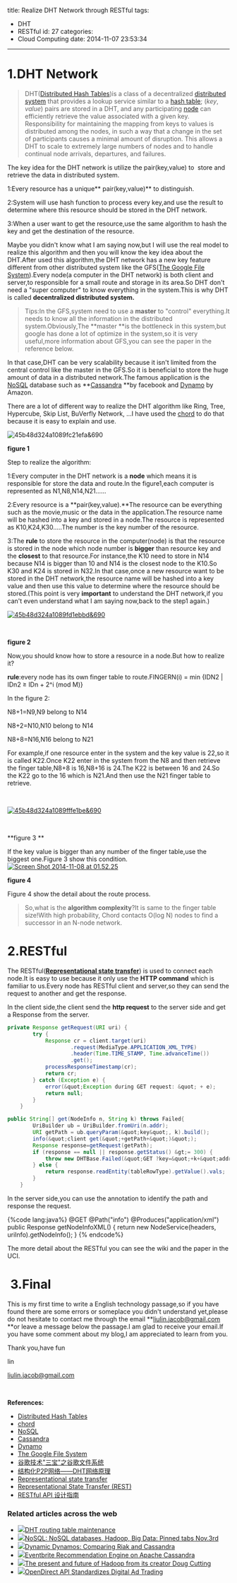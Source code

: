 title: Realize DHT Network through RESTful
tags:
  - DHT
  - RESTful
id: 27
categories:
  - Cloud Computing
date: 2014-11-07 23:53:34
---

# 1.DHT Network

> DHT([Distributed Hash Tables](http://en.wikipedia.org/wiki/Distributed_hash_table "DHT"))is a class of a decentralized [distributed system](http://en.wikipedia.org/wiki/Distributed_computing "Distributed computing") that provides a lookup service similar to a [hash table](http://en.wikipedia.org/wiki/Hash_table "Hash table"); (_key_, _value_) pairs are stored in a DHT, and any participating [node](http://en.wikipedia.org/wiki/Node_(networking) "Node (networking)") can efficiently retrieve the value associated with a given key. Responsibility for maintaining the mapping from keys to values is distributed among the nodes, in such a way that a change in the set of participants causes a minimal amount of disruption. This allows a DHT to scale to extremely large numbers of nodes and to handle continual node arrivals, departures, and failures.

The key idea for the DHT network is utilize the pair(key,value) to  store and retrieve the data in distributed system.
<!--more-->

1:Every resource has a unique** pair(key,value)** to distinguish.

2:System will use hash function to process every key,and use the result to determine where this resource should be stored in the DHT network.

3:When a user want to get the resource,use the same algorithm to hash the key and get the destination of the resource.

Maybe you didn't know what I am saying now,but I will use the real model to realize this algorithm and then you will know the key idea about the DHT.After used this algorithm,the DHT network has a new key feature different from other distributed system like the GFS([The Google File System](http://blog-linliu.rhcloud.com/wp-content/uploads/2014/10/The-Google-File-System.pdf)).Every node(a computer in the DHT network) is both client and server,to responsible for a small route and storage in its area.So DHT don't need a "super computer" to know everything in the system.This is why DHT is called **decentralized distributed system.**
> Tips:In the GFS,system need to use a **master** to "control" everything.It needs to know all the information in the distributed system.Obviously,The **master **is the bottleneck in this system,but google has done a lot of optimize in the system,so it is very useful,more information about GFS,you can see the paper in the reference below.
&nbsp;

In that case,DHT can be very scalability because it isn't limited from the central control like the master in the GFS.So it is beneficial to store the huge amount of data in a distributed network.The famous application is the [NoSQL](http://en.wikipedia.org/wiki/NoSQL) database such as **[Cassandra](http://en.wikipedia.org/wiki/Apache_Cassandra) **by facebook and [Dynamo](http://en.wikipedia.org/wiki/Dynamo_(storage_system)) by Amazon.

There are a lot of different way to realize the DHT algorithm like Ring, Tree, Hypercube, Skip List, BuVerfly Network, ...I have used the [chord](http://en.wikipedia.org/wiki/Chord_(peer-to-peer)) to do that because it is easy to explain and use.

![45b48d324a1089fc21efa&amp;690]({{BASE_PATH}}/images/c875063ffe4b73b15aa8d6d3e19c213c9b56437e.png)

**figure 1**

Step to realize the algorithm:

1:Every computer in the DHT network is a **node** which means it is responsible for store the data and route.In the figure1,each computer is represented as N1,N8,N14,N21......

2:Every resource is a **pair(key,value).**The resource can be everything such as the movie,music or the data in the application.The resource name will be hashed into a key and stored in a node.The resource is represented as K10,K24,K30.....The number is the key number of the resource.

3:The **rule** to store the resource in the computer(node) is that the resource is stored in the node which node number is **bigger** than resource key and the **closest** to that resource.For instance,the K10 need to store in N14 because N14 is bigger than 10 and N14 is the closest node to the K10.So K30 and K24 is stored in N32.In that case,once a new resource want to be stored in the DHT network,the resource name will be hashed into a key value and then use this value to determine where the resource should be stored.(This point is very **important** to understand the DHT network,if you can't even understand what I am saying now,back to the step1 again.)

[![45b48d324a1089fd1ebbd&amp;690]({{BASE_PATH}}/images/42aba3ce704bd922cb35b2ffa6cdf00647d7fdbe.png)](http://blog-linliu.rhcloud.com/wp-content/uploads/2014/11/45b48d324a1089fd1ebbdamp690.png)

&nbsp;

**figure 2**

Now,you should know how to store a resource in a node.But how to realize it?

**rule**:every node has its own finger table to route.FINGERN(i) = min {IDN2 | IDn2 ≥ IDn + 2^i (mod M)}

In the figure 2:

N8+1=N9,N9 belong to N14

N8+2=N10,N10 belong to N14

N8+8=N16,N16 belong to N21

For example,if one resource enter in the system and the key value is 22,so it is called K22.Once K22 enter in the system from the N8 and then retrieve the finger table,N8+8 is 16,N8+16 is 24.The K22 is between 16 and 24.So the K22 go to the 16 which is N21.And then use the N21 finger table to retrieve.

&nbsp;

[![45b48d324a1089fffe1be&amp;690]({{BASE_PATH}}/images/59ebda1755c8399caa8871fe3b0f31c04fc245a8.png)](http://blog-linliu.rhcloud.com/wp-content/uploads/2014/11/45b48d324a1089fffe1beamp690.png)

&nbsp;

**figure 3 **

If the key value is bigger than any number of the finger table,use the biggest one.Figure 3 show this condition.[![Screen Shot 2014-11-08 at 01.52.25]({{BASE_PATH}}/images/3bef9e86b26304a922e1223c6d98e17b7b8ece1d.png)](http://blog-linliu.rhcloud.com/wp-content/uploads/2014/11/Screen-Shot-2014-11-08-at-01.52.25.png)

**figure 4**

Figure 4 show the detail about the route process.

> So,what is the **algorithm complexity**?It is same to the finger table size!With high probability, Chord contacts O(log N) nodes to find a successor in an N-node network.

# 2.RESTful

The RESTful([**Representational state transfer**](http://en.wikipedia.org/wiki/Representational_state_transfer)) is used to connect each node.It is easy to use because it only use the **HTTP command** which is familiar to us.Every node has RESTful client and server,so they can send the request to another and get the response.

In the client side,the client send the **http request** to the server side and get a Response from the server.

```java
private Response getRequest(URI uri) {
		try {
			Response cr = client.target(uri)
					.request(MediaType.APPLICATION_XML_TYPE)
					.header(Time.TIME_STAMP, Time.advanceTime())
					.get();
			processResponseTimestamp(cr);
			return cr;
		} catch (Exception e) {
			error(&quot;Exception during GET request: &quot; + e);
			return null;
		}
	}

public String[] get(NodeInfo n, String k) throws Failed{
		UriBuilder ub = UriBuilder.fromUri(n.addr);
		URI getPath = ub.queryParam(&quot;key&quot;, k).build();
		info(&quot;client get(&quot;+getPath+&quot;)&quot;);
		Response response=getRequest(getPath);
		if (response == null || response.getStatus() &gt;= 300) {
			throw new DHTBase.Failed(&quot;GET ?key=&quot;+k+&quot;addr=&quot;+n.addr);
		} else {
			return response.readEntity(tableRowType).getValue().vals;
		}
	}
```

In the server side,you can use the annotation to identify the path and response the request.

{%code lang:java%}
	@GET
	@Path(&quot;info&quot;)
	@Produces(&quot;application/xml&quot;)
	public Response getNodeInfoXML() {
		return new NodeService(headers, uriInfo).getNodeInfo();
	}
{% endcode%}

The more detail about the RESTful you can see the wiki and the paper in the UCI.

#  3.Final

This is my first time to write a English technology passage,so if you have found there are some errors or someplace you didn't understand yet,please do not hesitate to contact me through the email **liulin.jacob@gmail.com **or leave a message below the passage.I am glad to receive your email.If you have some comment about my blog,I am appreciated to learn from you.

Thank you,have fun

lin

liulin.jacob@gmail.com

&nbsp;

**References:**

*   [Distributed Hash Tables](http://en.wikipedia.org/wiki/Distributed_hash_table "DHT")
*   [chord](http://en.wikipedia.org/wiki/Chord_(peer-to-peer))
*   [NoSQL](http://en.wikipedia.org/wiki/NoSQL)
*   [Cassandra](http://en.wikipedia.org/wiki/Apache_Cassandra)
*   [Dynamo](http://en.wikipedia.org/wiki/Dynamo_(storage_system))
*   [The Google File System](http://blog-linliu.rhcloud.com/wp-content/uploads/2014/10/The-Google-File-System.pdf)
*   [谷歌技术"三宝"之谷歌文件系统](http://blog.csdn.net/opennaive/article/details/7483523)
*   [结构化P2P网络——DHT网络原理](http://blog.sina.com.cn/s/blog_45b48d320100q6u7.html)
*   [Representational state transfer](http://en.wikipedia.org/wiki/Representational_state_transfer)
*   [Representational State Transfer (REST)](http://www.ics.uci.edu/~fielding/pubs/dissertation/rest_arch_style.htm)
*   [RESTful API 设计指南](http://www.ruanyifeng.com/blog/2014/05/restful_api.html)

### Related articles across the web

*   [![]({{BASE_PATH}}/images/c6b6bb93117a03074522e3292ed420c48fa495b8.jpg)](http://blog.libtorrent.org/2014/11/dht-routing-table-maintenance/)[DHT routing table maintenance](http://blog.libtorrent.org/2014/11/dht-routing-table-maintenance/)
*   [![]({{BASE_PATH}}/images/ac855e72b11d34da1bb518f43d6e000380c53f47.jpg)](http://themindstorms.blogspot.com/2014/11/nosql-nosql-databases-hadoop-big-data.html)[NoSQL: NoSQL databases, Hadoop, Big Data: Pinned tabs Nov.3rd](http://themindstorms.blogspot.com/2014/11/nosql-nosql-databases-hadoop-big-data.html)
*   [![]({{BASE_PATH}}/images/5a14a111c81e9492df286ed237beb7c84978d2ef.jpg)](http://www.databasetube.com/nosql/dynamic-dynamos-comparing-riak-and-cassandra/)[Dynamic Dynamos: Comparing Riak and Cassandra](http://www.databasetube.com/nosql/dynamic-dynamos-comparing-riak-and-cassandra/)
*   [![]({{BASE_PATH}}/images/1772745eefe96420fd3a003d9d75fd46980dbba9.jpg)](http://www.hakkalabs.co/articles/eventbrite-recommendation-engine-apache-cassandra-2/)[Eventbrite Recommendation Engine on Apache Cassandra](http://www.hakkalabs.co/articles/eventbrite-recommendation-engine-apache-cassandra-2/)
*   [![]({{BASE_PATH}}/images/082126dfc9c351850e17320faab33fc5b1bd1cfb.jpg)](http://cloudcelebrity.wordpress.com/2014/10/20/the-present-and-future-of-hadoop-from-its-creator-doug-cutting/)[The present and future of Hadoop from its creator Doug Cutting](http://cloudcelebrity.wordpress.com/2014/10/20/the-present-and-future-of-hadoop-from-its-creator-doug-cutting/)
*   [![]({{BASE_PATH}}/images/be783f37a738995347c6672aa3ee7cf3558d1834.jpg)](http://www.programmableweb.com/news/opendirect-api-standardizes-digital-ad-trading/elsewhere-web/2014/11/06)[OpenDirect API Standardizes Digital Ad Trading](http://www.programmableweb.com/news/opendirect-api-standardizes-digital-ad-trading/elsewhere-web/2014/11/06)
